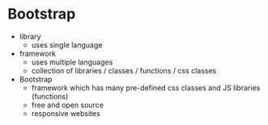 # Bootstrap

- library
  - uses single language
- framework
  - uses multiple languages
  - collection of libraries / classes / functions / css classes
- Bootstrap
  - framework which has many pre-defined css classes and JS libraries (functions)
  - free and open source
  - responsive websites
